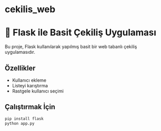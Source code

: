 # cekilis_web
# 🎉 Flask ile Basit Çekiliş Uygulaması

Bu proje, Flask kullanılarak yapılmış basit bir web tabanlı çekiliş uygulamasıdır.

## Özellikler
- Kullanıcı ekleme
- Listeyi karıştırma
- Rastgele kullanıcı seçimi

## Çalıştırmak İçin
```bash
pip install flask
python app.py
